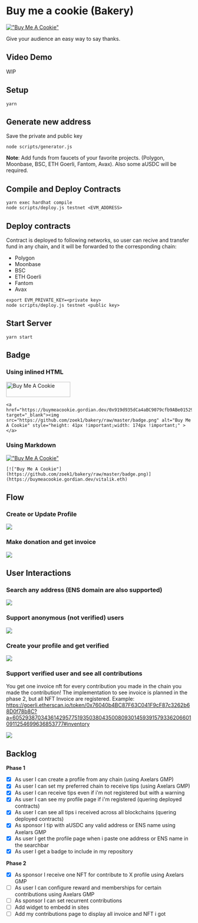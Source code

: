 # Buy me a cookie (Bakery)

[!["Buy Me A Cookie"](https://github.com/zoek1/bakery/raw/master/badge.png)](https://buymeacookie.gordian.dev/0x919d935dCa4aBC9079cfb9ABe01529581C355552)


Give your audience an easy way to say thanks.

## Video Demo
WIP

## Setup
```
yarn
```

## Generate new address
Save the private and public key
```
node scripts/generator.js
```
**Note**: Add funds from faucets of your favorite projects. (Polygon, Moonbase, BSC, ETH Goerli, Fantom, Avax).
Also some aUSDC will be required.

## Compile and Deploy Contracts

```
yarn exec hardhat compile
node scripts/deploy.js testnet <EVM_ADDRESS>
```

## Deploy contracts
Contract is deployed to following networks, so user can recive and transfer fund in any chain,
and it will be forwarded to the corresponding chain:
- Polygon
- Moonbase
- BSC
- ETH Goerli
- Fantom
- Avax

```
export EVM_PRIVATE_KEY=<private key>
node scripts/deploy.js testnet <public key>
```

## Start Server
```
yarn start
```

## Badge 

### Using inlined HTML

<a href="https://buymeacookie.gordian.dev/0x919d935dCa4aBC9079cfb9ABe01529581C355552" target="_blank"><img src="https://github.com/zoek1/bakery/raw/master/badge.png" alt="Buy Me A Cookie" style="height: 41px !important;width: 174px !important;" ></a>

```
<a href="https://buymeacookie.gordian.dev/0x919d935dCa4aBC9079cfb9ABe01529581C355552" target="_blank"><img src="https://github.com/zoek1/bakery/raw/master/badge.png" alt="Buy Me A Cookie" style="height: 41px !important;width: 174px !important;" ></a>
```

### Using Markdown

[!["Buy Me A Cookie"](https://github.com/zoek1/bakery/raw/master/badge.png)](https://buymeacookie.gordian.dev/vitalik.eth)

```
[!["Buy Me A Cookie"](https://github.com/zoek1/bakery/raw/master/badge.png)](https://buymeacookie.gordian.dev/vitalik.eth)
```
## Flow
### Create or Update Profile
![](profile.png)

### Make donation and get invoice
![](tip.png)



## User Interactions
### Search any address (ENS domain are also supported)
![](screenshots/landing.png)
### Support anonymous (not verified) users 
![](screenshots/anonymous.png)
### Create your profile and get verified
![](screenshots/profile.png)
### Support verified user and see all contributions
You get one invoice nft for every contribution you made in the chain you made the contribution!
The implementation to see invoice is planned in the phase 2, but all NFT Invoice are registered.
Example: https://goerli.etherscan.io/token/0x76040b4BC87F63C041F9cF87c3262b68D0f78b8C?a=60529387034361429577519350380435008093014593915793362066010911254699636853777#inventory

![](screenshots/cookie.png)


## Backlog
**Phase 1**
- [X] As user I can create a profile from any chain (using Axelars GMP)
- [X] As user I can set my preferred chain to receive tips (using Axelars GMP)
- [X] As user I can receive tips even if i'm not registered but with a warning 
- [X] As user I can see my profile page if i'm registered (quering deployed contracts)
- [X] As user I can see all tips i received across all blockchains (quering deployed contracts)
- [X] As sponsor I tip with aUSDC any valid address or ENS name using Axelars GMP
- [X] As user I get the profile page when i paste one address or ENS name in the searchbar
- [X] As user I get a badge to include in my repository

**Phase 2**
- [X] As sponsor I receive one NFT for contribute to X profile using Axelars GMP
- [ ] As user I can configure reward and memberships for certain contributions using Axelars GMP
- [ ] As sponsor I can set recurrent contributions
- [ ] Add widget to embedd in sites
- [ ] Add my contributions page to display all invoice and NFT i got
